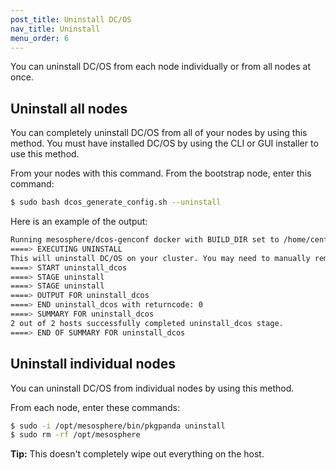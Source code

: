 ```yaml
---
post_title: Uninstall DC/OS
nav_title: Uninstall
menu_order: 6
---
```


You can uninstall DC/OS from each node individually or from all nodes at once.

## Uninstall all nodes
You can completely uninstall DC/OS from all of your nodes by using this method. You must have installed DC/OS by using the CLI or GUI installer to use this method. 

From your nodes with this command. From the bootstrap node, enter this command:

```bash
$ sudo bash dcos_generate_config.sh --uninstall
```

Here is an example of the output:

```bash
Running mesosphere/dcos-genconf docker with BUILD_DIR set to /home/centos/genconf
====> EXECUTING UNINSTALL
This will uninstall DC/OS on your cluster. You may need to manually remove /var/lib/zookeeper in some cases after this completes, please see our documentation for details. Are you ABSOLUTELY sure you want to proceed? [ (y)es/(n)o ]: yes
====> START uninstall_dcos
====> STAGE uninstall
====> STAGE uninstall
====> OUTPUT FOR uninstall_dcos
====> END uninstall_dcos with returncode: 0
====> SUMMARY FOR uninstall_dcos
2 out of 2 hosts successfully completed uninstall_dcos stage.
====> END OF SUMMARY FOR uninstall_dcos
```

## Uninstall individual nodes
You can uninstall DC/OS from individual nodes by using this method.


From each node, enter these commands:

```bash
$ sudo -i /opt/mesosphere/bin/pkgpanda uninstall
$ sudo rm -rf /opt/mesosphere
```

**Tip:** This doesn't completely wipe out everything on the host.

